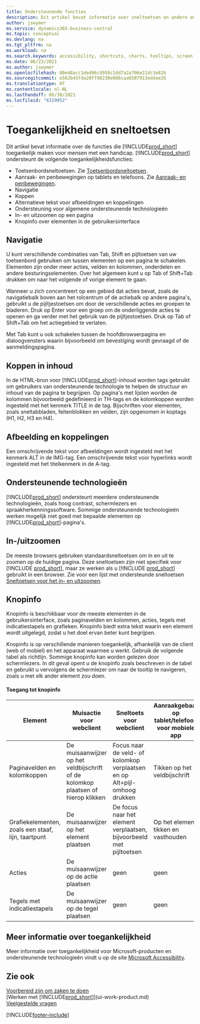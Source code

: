 ```yaml
---
title: Ondersteunende functies
description: Dit artikel bevat informatie over sneltoetsen en andere ondersteunende functies in Business Central voor mensen met een handicap.
author: jswymer
ms.service: dynamics365-business-central
ms.topic: conceptual
ms.devlang: na
ms.tgt_pltfrm: na
ms.workload: na
ms.search.keywords: accessibility, shortcuts, charts, tooltips, screen reader
ms.date: 06/23/2021
ms.author: jswymer
ms.openlocfilehash: 80e48acc1ded96c9958c1dd7a2a706e22dc3e82b
ms.sourcegitcommit: e562b45fda20ff88230e086caa6587913eddae26
ms.translationtype: HT
ms.contentlocale: nl-NL
ms.lasthandoff: 06/30/2021
ms.locfileid: "6319952"
---
```

# <a name="accessibility-and-keyboard-shortcuts"></a>Toegankelijkheid en sneltoetsen

Dit artikel bevat informatie over de functies die [!INCLUDE[prod_short](includes/prod_short.md)] toegankelijk maken voor mensen met een handicap. [!INCLUDE[prod_short](includes/prod_short.md)] ondersteunt de volgende toegankelijkheidsfuncties:  

- Toetsenbordsneltoetsen. Zie [Toetsenbordsneltoetsen](keyboard-shortcuts.md).
- Aanraak- en penbewegingen op tablets en telefoons. Zie [Aanraak- en penbewegingen](touch-gestures.md).
- Navigatie  
- Koppen  
- Alternatieve tekst voor afbeeldingen en koppelingen  
- Ondersteuning voor algemene ondersteunende technologieën 
- In- en uitzoomen op een pagina
- Knopinfo over elementen in de gebruikersinterface

## <a name="navigation"></a><a name="Navigation"></a> Navigatie
  
U kunt verschillende combinaties van Tab, Shift en pijltoetsen van uw toetsenbord gebruiken om tussen elementen op een pagina te schakelen. Elementen zijn onder meer acties, velden en kolommen, onderdelen en andere besturingselementen. Over het algemeen kunt u op Tab of Shift+Tab drukken om naar het volgende of vorige element te gaan.

Wanneer u zich concentreert op een gebied dat acties bevat, zoals de navigatiebalk boven aan het rolcentrum of de actiebalk op andere pagina's, gebruikt u de pijltjestoetsen om door de verschillende acties en groepen te bladeren. Druk op Enter voor een groep om de onderliggende acties te openen en ga verder met het gebruik van de pijltjestoetsen. Druk op Tab of Shift+Tab om het actiegebied te verlaten.

Met Tab kunt u ook schakelen tussen de hoofdbrowserpagina en dialoogvensters waarin bijvoorbeeld om bevestiging wordt gevraagd of de aanmeldingspagina.  

## <a name="headings-in-content"></a><a name="Headings"></a> Koppen in inhoud

In de HTML-bron voor [!INCLUDE[prod_short](includes/prod_short.md)]-inhoud worden tags gebruikt om gebruikers van ondersteunende technologie te helpen de structuur en inhoud van de pagina te begrijpen. Op pagina's met lijsten worden de kolommen bijvoorbeeld gedefinieerd in TH-tags en de kolomkoppen worden ingesteld met het kenmerk TITLE in de tag. Bijschriften voor elementen, zoals sneltabbladen, feitenblokken en velden, zijn opgenomen in koptags (H1, H2, H3 en H4).  

## <a name="image-and-links"></a><a name="Images"></a> Afbeelding en koppelingen

Een omschrijvende tekst voor afbeeldingen wordt ingesteld met het kenmerk ALT in de IMG-tag. Een omschrijvende tekst voor hyperlinks wordt ingesteld met het titelkenmerk in de A-tag.  

## <a name="assistive-technologies"></a><a name="AssistiveTech"></a> Ondersteunende technologieën

[!INCLUDE[prod_short](includes/prod_short.md)] ondersteunt meerdere ondersteunende technologieën, zoals hoog contrast, schermlezers en spraakherkenningssoftware. Sommige ondersteunende technologieën werken mogelijk niet goed met bepaalde elementen op [!INCLUDE[prod_short](includes/prod_short.md)]-pagina's.  

## <a name="zoom"></a><a name="zoom"></a> In-/uitzoomen

De meeste browsers gebruiken standaardsneltoetsen om in en uit te zoomen op de huidige pagina. Deze sneltoetsen zijn niet specifiek voor [!INCLUDE [prod_short](includes/prod_short.md)], maar ze werken als u [!INCLUDE [prod_short](includes/prod_short.md)] gebruikt in een browser. Zie voor een lijst met ondersteunde sneltoetsen [Sneltoetsen voor het in- en uitzoomen](keyboard-shortcuts.md#zoomshortcuts).

## <a name="tooltips"></a>Knopinfo

Knopinfo is beschikbaar voor de meeste elementen in de gebruikersinterface, zoals paginavelden en kolommen, acties, tegels met indicatiestapels en grafieken. Knopinfo biedt extra tekst waarin een element wordt uitgelegd, zodat u het doel ervan beter kunt begrijpen. 

Knopinfo is op verschillende manieren toegankelijk, afhankelijk van de client (web of mobiel) en het apparaat waarmee u werkt. Gebruik de volgende tabel als richtlijn. Sommige knopinfo kan worden gelezen door schermlezers. In dit geval opent u de knopinfo zoals beschreven in de tabel en gebruikt u vervolgens de schermlezer om naar de tooltip te navigeren, zoals u met elk ander element zou doen.

#### <a name="accessing-tooltips"></a>Toegang tot knopinfo

|Element|Muisactie voor webclient|Sneltoets voor webclient|Aanraakgebaar op tablet/telefoon voor mobiele app|Ondersteuning voor schermlezer|
|-------|-----------------|------------|--------------------------|---------------------|
|Paginavelden en kolomkoppen|De muisaanwijzer op het veldbijschrift of de kolomkop plaatsen of hierop klikken|Focus naar de veld- of kolomkop verplaatsen en op Alt+pijl-omhoog drukken|Tikken op het veldbijschrift |ja|
|Grafiekelementen, zoals een staaf, lijn, taartpunt|De muisaanwijzer op het element plaatsen|De focus naar het element verplaatsen, bijvoorbeeld met pijltoetsen|Op het element tikken en vasthouden|ja|
|Acties|De muisaanwijzer op de actie plaatsen|geen|geen |nee|
|Tegels met indicatiestapels|De muisaanwijzer op de tegel plaatsen |geen|geen|nee|


<!--
- With a mouse, hover over the element.
- With keyboard, press the Alt+Up Arrow keys.
- On a tablet or phone, tap and hold on the element. To learn about more gestures, see [Touch and Pen Gestures](touch-gestures.md)

-->

## <a name="for-more-accessibility-information"></a>Meer informatie over toegankelijkheid

Meer informatie over toegankelijkheid voor Microsoft-producten en ondersteunende technologieën vindt u op de site [Microsoft Accessibility](https://go.microsoft.com/fwlink/?LinkId=262160).

## <a name="see-also"></a>Zie ook

[Voorbereid zijn om zaken te doen](ui-get-ready-business.md)  
[Werken met [!INCLUDE[prod_short](includes/prod_short.md)]](ui-work-product.md)  
[Veelgestelde vragen](across-faq.yml)  

[!INCLUDE[footer-include](includes/footer-banner.md)]
